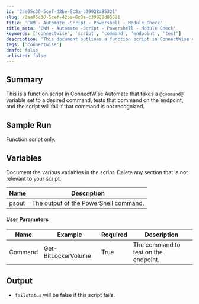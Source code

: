 ```yaml
---
id: '2ae05c30-5cef-42be-8c8a-c39928d85321'
slug: /2ae05c30-5cef-42be-8c8a-c39928d85321
title: 'CWM - Automate -Script - Powershell - Module Check'
title_meta: 'CWM - Automate -Script - Powershell - Module Check'
keywords: ['connectwise', 'script', 'command', 'endpoint', 'test']
description: 'This document outlines a function script in ConnectWise Automate designed to test a specified command on an endpoint. If the command is not recognized, the script will fail, ensuring that only valid commands are executed. The document includes a summary, sample run, variable documentation, user parameters, and output details.'
tags: ['connectwise']
draft: false
unlisted: false
---
```


## Summary

This is a function script in ConnectWise Automate that takes a `@command@` variable set to a desired command, tests that command on the endpoint, and the script will fail if that command is not recognized.

## Sample Run

Function script only.

## Variables

Document the various variables in the script. Delete any section that is not relevant to your script.

| Name  | Description                               |
|-------|-------------------------------------------|
| psout | The output of the PowerShell command.    |

#### User Parameters

| Name    | Example                 | Required | Description                             |
|---------|-------------------------|----------|-----------------------------------------|
| Command | Get-BitLockerVolume     | True     | The command to test on the endpoint.    |

## Output

- `failstatus` will be false if this script fails.

